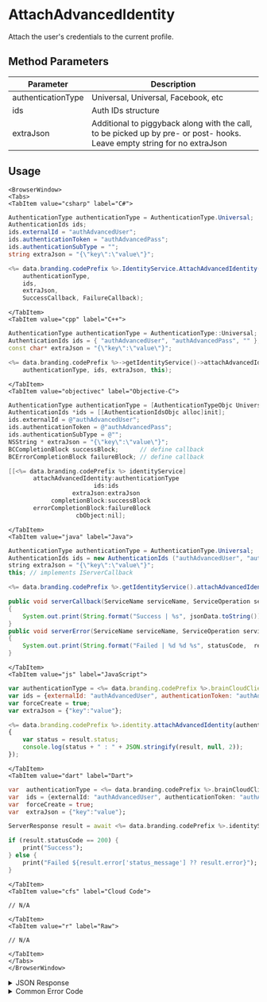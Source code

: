 # AttachAdvancedIdentity

Attach the user's credentials to the current profile.




<PartialServop service_name="identity" operation_name="ATTACH" />

## Method Parameters
Parameter | Description
--------- | -----------
authenticationType | Universal, Universal, Facebook, etc
ids | Auth IDs structure
extraJson | Additional to piggyback along with the call, to be picked up by pre- or post- hooks. Leave empty string for no extraJson

## Usage

```mdx-code-block
<BrowserWindow>
<Tabs>
<TabItem value="csharp" label="C#">
```

```csharp
AuthenticationType authenticationType = AuthenticationType.Universal;
AuthenticationIds ids;
ids.externalId = "authAdvancedUser";
ids.authenticationToken = "authAdvancedPass";
ids.authenticationSubType = "";
string extraJson = "{\"key\":\"value\"}";

<%= data.branding.codePrefix %>.IdentityService.AttachAdvancedIdentity(
    authenticationType,
    ids,
    extraJson,
    SuccessCallback, FailureCallback);
```

```mdx-code-block
</TabItem>
<TabItem value="cpp" label="C++">
```

```cpp
AuthenticationType authenticationType = AuthenticationType::Universal;
AuthenticationIds ids = { "authAdvancedUser", "authAdvancedPass", "" };
const char* extraJson = "{\"key\":\"value\"}";

<%= data.branding.codePrefix %>->getIdentityService()->attachAdvancedIdentity(
    authenticationType, ids, extraJson, this);
```

```mdx-code-block
</TabItem>
<TabItem value="objectivec" label="Objective-C">
```

```objectivec
AuthenticationType authenticationType = [AuthenticationTypeObjc Universal];
AuthenticationIds *ids = [[AuthenticationIdsObjc alloc]init];
ids.externalId = @"authAdvancedUser";
ids.authenticationToken = @"authAdvancedPass";
ids.authenticationSubType = @"";
NSString * extraJson = "{\"key\":\"value\"}";
BCCompletionBlock successBlock;      // define callback
BCErrorCompletionBlock failureBlock; // define callback

[[<%= data.branding.codePrefix %> identityService]
       attachAdvancedIdentity:authenticationType
                        ids:ids
                  extraJson:extraJson
            completionBlock:successBlock
       errorCompletionBlock:failureBlock
                   cbObject:nil];
```

```mdx-code-block
</TabItem>
<TabItem value="java" label="Java">
```

```java
AuthenticationType authenticationType = AuthenticationType.Universal;
AuthenticationIds ids = new AuthenticationIds ("authAdvancedUser", "authAdvancedPass", "");
string extraJson = "{\"key\":\"value\"}";
this; // implements IServerCallback

<%= data.branding.codePrefix %>.getIdentityService().attachAdvancedIdentity(authenticationType, ids, extraJson, this);

public void serverCallback(ServiceName serviceName, ServiceOperation serviceOperation, JSONObject jsonData)
{
    System.out.print(String.format("Success | %s", jsonData.toString()));
}
public void serverError(ServiceName serviceName, ServiceOperation serviceOperation, int statusCode, int reasonCode, String jsonError)
{
    System.out.print(String.format("Failed | %d %d %s", statusCode,  reasonCode, jsonError.toString()));
}
```

```mdx-code-block
</TabItem>
<TabItem value="js" label="JavaScript">
```

```javascript
var authenticationType = <%= data.branding.codePrefix %>.brainCloudClient.authentication.AUTHENTICATION_TYPE_UNIVERSAL;
var ids = {externalId: "authAdvancedUser", authenticationToken: "authAdvancedPass", authenticationSubType: ""};
var forceCreate = true;
var extraJson = {"key":"value"};

<%= data.branding.codePrefix %>.identity.attachAdvancedIdentity(authenticationType, ids, forceCreate, extraJson, result =>
{
	var status = result.status;
	console.log(status + " : " + JSON.stringify(result, null, 2));
});
```

```mdx-code-block
</TabItem>
<TabItem value="dart" label="Dart">
```

```dart
var  authenticationType = <%= data.branding.codePrefix %>.brainCloudClient.authentication.AUTHENTICATION_TYPE_UNIVERSAL;
var  ids = {externalId: "authAdvancedUser", authenticationToken: "authAdvancedPass", authenticationSubType: ""};
var  forceCreate = true;
var  extraJson = {"key":"value"};

ServerResponse result = await <%= data.branding.codePrefix %>.identityService.attachAdvancedIdentity(authenticationType:authenticationType, ids:ids, forceCreate:forceCreate, extraJson:extraJson);

if (result.statusCode == 200) {
    print("Success");
} else {
    print("Failed ${result.error['status_message'] ?? result.error}");
}
```

```mdx-code-block
</TabItem>
<TabItem value="cfs" label="Cloud Code">
```

```cfscript
// N/A
```

```mdx-code-block
</TabItem>
<TabItem value="r" label="Raw">
```

```cfscript
// N/A
```

```mdx-code-block
</TabItem>
</Tabs>
</BrowserWindow>
```

<details>
<summary>JSON Response</summary>

```json
{
    "status" : 200,
    "data" : null
}
```
</details>

<details>
<summary>Common Error Code</summary>

### Status Codes
Code | Name | Description
---- | ---- | -----------
40211 | DUPLICATE_IDENTITY_TYPE | Returned when trying to attach an identity type that already exists for that profile. For instance you can have only one Email identity for a profile.
40212 | MERGE_PROFILES | Returned when trying to attach an identity type that would result in two profiles being merged into one (for instance an anonymous account and a Email account).
550022 | INVALID_PASSWORD_CONTENT | The password doesn't meet the minimum password requirements.

</details>


